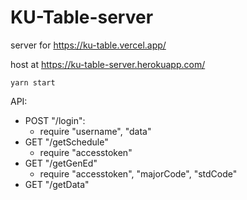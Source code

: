 # KU-Table-server

server for https://ku-table.vercel.app/

host at https://ku-table-server.herokuapp.com/

```
yarn start
```

API:

- POST "/login":
  - require "username", "data"
- GET "/getSchedule"
  - require "accesstoken"
- GET "/getGenEd"
  - require "accesstoken", "majorCode", "stdCode"
- GET "/getData"
